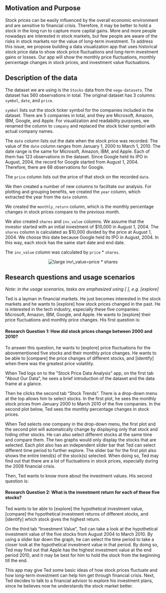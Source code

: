 ## Motivation and Purpose

Stock prices can be easily influenced by the overall economic environment and are sensitive to financial crisis. Therefore, it may be better to hold a stock in the long run to capture more capital gains. More and more people nowadays are interested in stock markets, but few people are aware of the risks in stock markets nor the value of long-term investment. To address this issue, we propose building a data visualization app that uses historical stock price data to show stock price fluctuations and long-term investment gains or losses. Our app will show the monthly price fluctuations, monthly percentage changes in stock prices, and investment value fluctuations. 

## Description of the data

The dataset we are using is the `Stocks` data from the `vega-datasets`. The dataset has 560 observations in total. The original dataset has 3 columns: `symbol`, `date`, and `price`.  
    
`symbol` lists out the stock ticker symbol for the companies included in the dataset. There are 5 companies in total, and they are Microsoft, Amazon, IBM, Google, and Apple. For visualization and readability purposes, we renamed the column to `company` and replaced the stock ticker symbol with actual company names.     
     
The `date` column lists out the date when the stock price was recorded. The value of the `date` column ranges from January 1, 2000 to March 1, 2010. The date range is the same for Microsoft, Amazon, IBM, and Apple. Each of them has 123 observations in the dataset. Since Google held its IPO in August, 2004, the record for Google started from August 1, 2004. Therefore, there are 68 observations for Google.     
     
The `price` column lists out the price of that stock on the recorded `date`.    
    
We then created a number of new columns to facilitate our analysis. For plotting and grouping benefits, we created the `year` column, which extracted the year from the `date` column.     
   
We created the `monthly_return` column, which is the monthly percentage changes in stock prices compare to the previous month.      
     
We also created `shares` and `inv_value` columns. We assume that the investor started with an initial investment of $10,000 in August 1, 2004. The `shares` column is calculated as $10,000 divided by the price at August 1, 2004. We choose this date because Google held its IPO in August, 2004. In this way, each stock has  the same start date and end date.

The `inv_value` column was calculated by `price` * `shares`.   
<p style="text-align:center;"><img src="https://latex.codecogs.com/svg.latex?\inline&space;\large&space;inv\_value=price&space;*&space;shares" title="\large inv\_value=price * shares" />
   

## Research questions and usage scenarios

*Note: in the usage scenarios, tasks are emphasized using [ ], e.g. [explore]*

Ted is a layman in financial markets. He just becomes interested in the stock markets and he wants to [explore] how stock prices changed in the past. He is interested in the tech industry, especially these five companies: Microsoft, Amazon, IBM, Google, and Apple. He wants to [explore] their price fluctuations and monthly price changes. His first question is:

#### Research Question 1: How did stock prices change between 2000 and 2010? 

To answer this question, he wants to [explore] price fluctuations for the abovementioned five stocks and their monthly price changes. He wants to be able to [compare] the price changes of different stocks, and [identify] when there was the greatest price volatility. 

When Ted logs on to the "Stock Price Data Analysis" app, on the first tab "About Our Data", he sees a brief introduction of the dataset and the data frame at a glance. 

Then he clicks the second tab “Stock Trends”. There is a drop-down menu at the top allows him to select stocks. In the first plot, he sees the monthly stock prices from January 2000 to March 2010 of the five companies. In the second plot below, Ted sees the monthly percentage changes in stock prices. 

When Ted selects one company in the drop-down menu, the first plot and the second plot will automatically change by displaying only that stock and hiding other stocks. He can also select different stocks at the same time and compare them. The two graphs would only display the stocks that are selected. Each plot also has an independent slider bar that Ted can select different time period to further explore. The slider bar for the first plot also shows the entire trend(s) of the stock(s) selected. When doing so, Ted may find out that there are a lot of fluctuations in stock prices, especially during the 2008 financial crisis.

Then, Ted wants to know more about the investment values. His second question is:     

#### Research Question 2: What is the investment return for each of these five stocks?

Ted wants to be able to [explore] the hypothetical investment value, [compare] the hypothetical investment returns of different stocks, and [identify] which stock gives the highest return.    
    
On the third tab “Investment Value”, Ted can take a look at the hypothetical investment value of the five stocks from August 2004 to March 2010. By using a slider bar down the graph, he can select the time period to take a closer look at the hypothetical investment value in that period. By doing so, Ted may find out that Apple has the highest investment value at the end period 2010, and it may be best for him to hold the stock from the beginning till the end.    
    
This app may give Ted some basic ideas of how stock prices fluctuate and how long-term investment can help him get through financial crisis. Next, Ted decides to talk to a financial advisor to explore his investment plans, since he believes now he understands the stock market better. 
